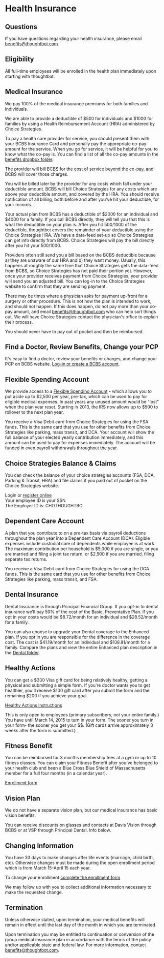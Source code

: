 # Health Insurance

## Questions

If you have questions regarding your health insurance, please email [benefits@thoughtbot.com][benefits-email].

## Eligibility

All full-time employees will be enrolled in the health plan immediately upon starting with thoughtbot.

## Medical Insurance

We pay 100% of the medical insurance premiums for both families and individuals.

We are able to provide a deductible of $500 for individuals and $1000 for families by using a Health Reimbursement Account (HRA) administered by Choice Strategies.

To pay a health care provider for service, you should present them with your BCBS Insurance Card and personally pay the appropriate co-pay amount for the service. When you go for service, it will be helpful for you to know what the co-pay is. You can find a list of all the co-pay amounts in the [benefits dropbox folder][benefits-forms].

The provider will bill BCBS for the cost of service beyond the co-pay, and BCBS will cover those charges.

You will be billed later by the provider for any costs which fall under your deductible amount.  BCBS will bill Choice Strategies for any costs which are above your deductible amount, and covered by the HRA.  You should receive notification of all billing, both before and after you've hit your deductible, for your records.

Your actual plan from BCBS has a deductible of $2000 for an individual and $4000 for a family. If you call BCBS directly, they will tell you that this is what the deductible on your plan is. After you hit $500/$1000 of the deductible, thoughtbot covers the remainder of your deductible using the Choice Strategies HRA. We have a data-feed set-up so Choice Strategies can get info directly from BCBS. Choice Strategies will pay the bill directly after you hit your $500/$1000.

Providers often still send you a bill based on the BCBS deductible because a) they are unaware of our HRA and b) they want money. Usually, this happens at roughly the same time that Choice Strategies gets the data-feed from BCBS, so Choice Strategies has not paid their portion yet. However, once your provider receives payment from Choice Strategies, your provider will send you an adjusted bill. You can log-in to the Choice Strategies website to confirm that they are sending payment.

There may be times where a physician asks for payment up-front for a surgery or other procedure.  This is not how the plan is intended to work, and should not happen. If this does happen, do not pay more than your co-pay amount, and email [benefits@thoughtbot.com][benefits-email] who can help sort things out. We will have Choice Strategies contact the physician's office to explain their process.

You should never have to pay out of pocket and then be reimbursed.

## Find a Doctor, Review Benefits, Change your PCP

It's easy to find a doctor, review your benefits or charges, and change your PCP on BCBS website.  [Log-in or create a BCBS account][bcbs-website].

## Flexible Spending Account

We provide access to a [Flexible Spending Account][fsa-wikipedia] - which allows you to put aside up to $2,500 per year, pre-tax, which can be used to pay for eligible medical expenses.  In past years any unused amount would be "lost" when the plan year reset.  Starting in 2013, the IRS now allows up to $500 to rollover to the next plan year.

You receive a Visa Debit card from Choice Strategies for using the FSA funds. This is the same card that you use for other benefits from Choice Strategies like parking, mass transit, and DCA.  Your account will show the full balance of your elected yearly contribution immediately, and this amount can be used to pay for expenses immediately.  The account will be funded in even payroll withdrawals throughout the year.

## Choice Strategies Balance & Claims

You can check the balance of your choice strategies accounts (FSA, DCA, Parking & Transit, HRA) and file claims if you paid out of pocket on the Choice Strategies website.

Login or [register online][choice-strategies-account]  
Your employee ID is your SSN  
The Employer ID is: CHOTHOUGHTBO

## Dependent Care Account

A plan that you contribute to on a pre-tax basis via payroll deductions throughout the plan year into a Dependent Care Account (DCA). Eligible expenses include custodial care of dependents while employee is at work. The maximum contribution per household is $5,000 if you are single, or you are married and filing a joint tax return, or $2,500 if you are married, filing separate tax returns.

You receive a Visa Debit card from Choice Strategies for using the DCA funds. This is the same card that you use for other benefits from Choice Strategies like parking, mass transit, and FSA.

## Dental Insurance

Dental Insurance is through Principal Financial Group. If you opt-in to dental insurance we’ll pay 50% of the cost of the Basic, Preventative Plan. If you opt in your costs would be $8.72/month for an individual and $28.52/month for a family.

You can also choose to upgrade your Dental coverage to the Enhanced plan. If you opt in you are responsible for the difference in the coverage cost. The cost is $41.19/month for an individual and $108.81/month for a family.  Compare the plans and view the entire Enhanced plan description in the [Dental folder][benefits-dental].

## Healthy Actions 

You can get a $300 Visa gift card for being relatively healthy, getting a physical and submitting a simple form. If you're doctor wants you to get healthier, you'll receive $100 gift card after you submit the form and the remaining $200 if you achieve your goal. 

[Healthy Actions Instructions][healthy-actions]

This is only open to employees (primary subscribers, not your entire family.) You have until March 14, 2015 to turn in your form. The sooner you turn in your form- the sooner you get your $$. (Gift cards arrive approximately 3 weeks after the form is submitted.)

## Fitness Benefit

You can be reimbursed for 3 months membership fees at a gym or up to 10 fitness classes. You can claim your Fitness Benefit after you’ve belonged to your health club and been a Blue Cross Blue Shield of Massachusetts member for a full four months (in a calendar year).

[Enrollment form][fitness]

## Vision Plan

We do not have a separate vision plan, but our medical insurance has basic vision benefits.

You can receive discounts on glasses and contacts at Davis Vision through BCBS or at VSP through Principal Dental. Info below.

## Changing Information

You have 30 days to make changes after life events (marriage, child birth, etc). Otherwise changes must be made during the open enrollment period which is from March 15-April 15 each year.

To change your enrollment [complete the enrollment form][enrollment-wufoo-form]

We may follow up with you to collect additional information necessary to make the requested change.

## Termination

Unless otherwise stated, upon termination, your medical benefits will remain in effect until the last day of the month in which you are terminated.

Upon termination you may be entitled to continuation or conversion of the group medical insurance plan in accordance with the terms of the policy and/or applicable state and federal law. For more information, contact [benefits@thoughtbot.com][benefits-email].

[benefits-email]: mailto:benefits@thoughtbot.com
[fsa-wikipedia]: http://en.wikipedia.org/wiki/Flexible_spending_account
[choice-strategies-account]: https://www.mywealthcareonline.com/choice-strategies/Register.aspx
[benefits-forms]: https://www.dropbox.com/sh/oax6yy3ltecyhji/AACvOQ00X5SLfcCSUQ-u0d1da
[enrollment-wufoo-form]: https://thoughtbot.wufoo.com/forms/xh4843416db7ib/
[bcbs-website]: https://www.bluecrossma.com/wps/portal/login
[enhanced-dental-plan]: https://www.dropbox.com/s/s0wdutovlof9wel/Principal%20Dental-ENHANCED%20policy%20description.pdf
[healthy-actions]: https://basecamp.com/1719045/projects/4290451/messages/24926543
[fitness]: https://www.dropbox.com/sh/oax6yy3ltecyhji/AACwXnr8_HBH3YP34DDmjGy7a/Health%20Insurance/2014_Fitness_Benefit_Form.pdf
[benefits-dental]: https://www.dropbox.com/sh/va790z37kyv35ib/AAB2hImQFKZWQFjfaxLehe-da
